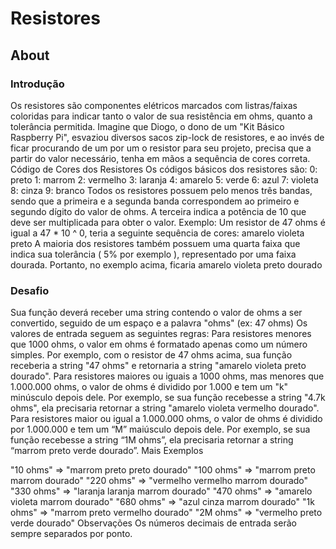 # Resistores

## About

### Introdução
Os resistores são componentes elétricos marcados com listras/faixas coloridas para indicar tanto o
valor de sua resistência em ohms, quanto a tolerância permitida.
Imagine que Diogo, o dono de um "Kit Básico Raspberry Pi", esvaziou diversos sacos zip-lock de
resistores, e ao invés de ficar procurando de um por um o resistor para seu projeto, precisa que a
partir do valor necessário, tenha em mãos a sequência de cores correta.
Código de Cores dos Resistores
Os códigos básicos dos resistores são:
0: preto
1: marrom
2: vermelho
3: laranja
4: amarelo
5: verde
6: azul
7: violeta
8: cinza
9: branco
Todos os resistores possuem pelo menos três bandas, sendo que a primeira e a segunda banda
correspondem ao primeiro e segundo dígito do valor de ohms. A terceira indica a potência de 10 que
deve ser multiplicada para obter o valor.
Exemplo: Um resistor de 47 ohms é igual a 47 * 10 ^ 0, teria a seguinte sequência de cores:
amarelo violeta preto
A maioria dos resistores também possuem uma quarta faixa que indica sua tolerância ( 5% por
exemplo ), representado por uma faixa dourada. Portanto, no exemplo acima, ficaria amarelo
violeta preto dourado
### Desafio
Sua função deverá receber uma string contendo o valor de ohms a ser convertido, seguido de um
espaço e a palavra "ohms" (ex: 47 ohms)
Os valores de entrada seguem as seguintes regras:
Para resistores menores que 1000 ohms, o valor em ohms é formatado apenas
como um número simples. Por exemplo, com o resistor de 47 ohms acima, sua função
receberia a string "47 ohms" e retornaria a string "amarelo violeta preto dourado".
Para resistores maiores ou iguais a 1000 ohms, mas menores que 1.000.000 ohms, o
valor de ohms é dividido por 1.000 e tem um "k" minúsculo depois dele. Por exemplo, se
sua função recebesse a string "4.7k ohms", ela precisaria retornar a string "amarelo violeta
vermelho dourado".
Para resistores maior ou igual a 1.000.000 ohms, o valor de ohms é dividido por
1.000.000 e tem um “M” maiúsculo depois dele. Por exemplo, se sua função recebesse a
string “1M ohms”, ela precisaria retornar a string “marrom preto verde dourado”.
Mais Exemplos

"10 ohms" => "marrom preto preto dourado"
"100 ohms" => "marrom preto marrom dourado"
"220 ohms" => "vermelho vermelho marrom dourado"
"330 ohms" => "laranja laranja marrom dourado"
"470 ohms" => "amarelo violeta marrom dourado"
"680 ohms" => "azul cinza marrom dourado"
"1k ohms" => "marrom preto vermelho dourado"
"2M ohms" => "vermelho preto verde dourado"
Observações
Os números decimais de entrada serão sempre separados por ponto.
